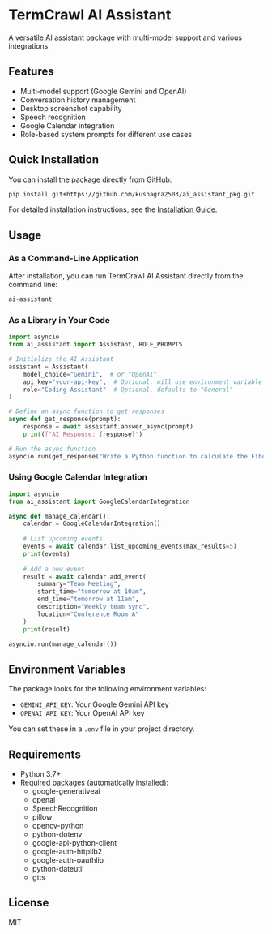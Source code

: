 # TermCrawl AI Assistant

A versatile AI assistant package with multi-model support and various integrations.

## Features

- Multi-model support (Google Gemini and OpenAI)
- Conversation history management
- Desktop screenshot capability
- Speech recognition
- Google Calendar integration
- Role-based system prompts for different use cases

## Quick Installation

You can install the package directly from GitHub:

```bash
pip install git+https://github.com/kushagra2503/ai_assistant_pkg.git
```

For detailed installation instructions, see the [Installation Guide](INSTALLATION.md).

## Usage

### As a Command-Line Application

After installation, you can run TermCrawl AI Assistant directly from the command line:

```bash
ai-assistant
```

### As a Library in Your Code

```python
import asyncio
from ai_assistant import Assistant, ROLE_PROMPTS

# Initialize the AI Assistant
assistant = Assistant(
    model_choice="Gemini",  # or "OpenAI"
    api_key="your-api-key",  # Optional, will use environment variable if not provided
    role="Coding Assistant"  # Optional, defaults to "General"
)

# Define an async function to get responses
async def get_response(prompt):
    response = await assistant.answer_async(prompt)
    print(f"AI Response: {response}")

# Run the async function
asyncio.run(get_response("Write a Python function to calculate the Fibonacci sequence"))
```

### Using Google Calendar Integration

```python
import asyncio
from ai_assistant import GoogleCalendarIntegration

async def manage_calendar():
    calendar = GoogleCalendarIntegration()
    
    # List upcoming events
    events = await calendar.list_upcoming_events(max_results=5)
    print(events)
    
    # Add a new event
    result = await calendar.add_event(
        summary="Team Meeting",
        start_time="tomorrow at 10am",
        end_time="tomorrow at 11am",
        description="Weekly team sync",
        location="Conference Room A"
    )
    print(result)

asyncio.run(manage_calendar())
```

## Environment Variables

The package looks for the following environment variables:

- `GEMINI_API_KEY`: Your Google Gemini API key
- `OPENAI_API_KEY`: Your OpenAI API key

You can set these in a `.env` file in your project directory.

## Requirements

- Python 3.7+
- Required packages (automatically installed):
  - google-generativeai
  - openai
  - SpeechRecognition
  - pillow
  - opencv-python
  - python-dotenv
  - google-api-python-client
  - google-auth-httplib2
  - google-auth-oauthlib
  - python-dateutil
  - gtts

## License

MIT
